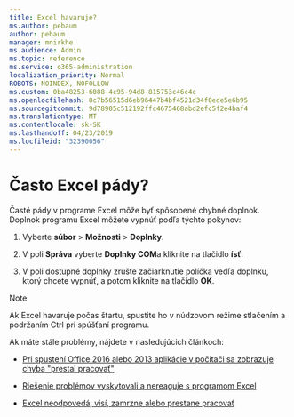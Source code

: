```yaml
---
title: Excel havaruje?
ms.author: pebaum
author: pebaum
manager: mnirkhe
ms.audience: Admin
ms.topic: reference
ms.service: o365-administration
localization_priority: Normal
ROBOTS: NOINDEX, NOFOLLOW
ms.custom: 0ba48253-6088-4c95-94d8-815753c46c4c
ms.openlocfilehash: 8c7b56515d6eb96447b4bf4521d34f0ede5e6b95
ms.sourcegitcommit: 9d78905c512192ffc4675468abd2efc5f2e4baf4
ms.translationtype: MT
ms.contentlocale: sk-SK
ms.lasthandoff: 04/23/2019
ms.locfileid: "32390056"
---
```

# <a name="frequent-excel-crashes"></a>Často Excel pády?

Časté pády v programe Excel môže byť spôsobené chybné doplnok. Doplnok programu Excel môžete vypnúť podľa týchto pokynov:
  
1. Vyberte **súbor** \> **Možnosti** \> **Doplnky**.
    
2. V poli **Správa** vyberte **Doplnky COM**a kliknite na tlačidlo **ísť**.
    
3. V poli dostupné doplnky zrušte začiarknutie políčka vedľa doplnku, ktorý chcete vypnúť, a potom kliknite na tlačidlo **OK**.
    
> [!NOTE]
> Ak Excel havaruje počas štartu, spustite ho v núdzovom režime stlačením a podržaním Ctrl pri spúšťaní programu. 
  
Ak máte stále problémy, nájdete v nasledujúcich článkoch:
  
- [Pri spustení Office 2016 alebo 2013 aplikácie v počítači sa zobrazuje chyba "prestal pracovať"](https://support.office.com/article/52bd7985-4e99-4a35-84c8-2d9b8301a2fa.aspx)
    
- [Riešenie problémov vyskytovali a nereaguje s programom Excel](https://support.microsoft.com/help/2758592/how-to-troubleshoot-crashing-and-not-responding-issues-with-excel)
    
- [Excel neodpovedá, visí, zamrzne alebo prestane pracovať](https://support.office.com/article/37e7d3c9-9e84-40bf-a805-4ca6853a1ff4.aspx)
    
